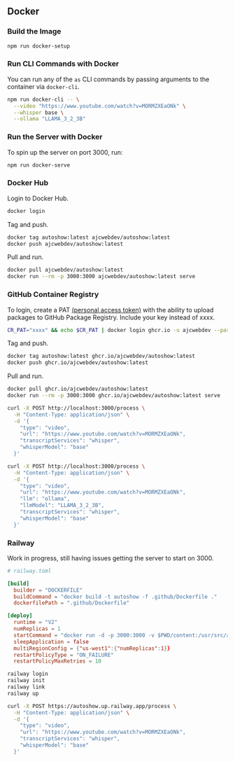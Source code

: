 ## Docker

### Build the Image

```bash
npm run docker-setup
```

### Run CLI Commands with Docker

You can run any of the `as` CLI commands by passing arguments to the container via `docker-cli`.

```bash
npm run docker-cli -- \
  --video "https://www.youtube.com/watch?v=MORMZXEaONk" \
  --whisper base \
  --ollama "LLAMA_3_2_3B"
```

### Run the Server with Docker

To spin up the server on port 3000, run:

```bash
npm run docker-serve
```

### Docker Hub

Login to Docker Hub.

```bash
docker login
```

Tag and push.

```bash
docker tag autoshow:latest ajcwebdev/autoshow:latest
docker push ajcwebdev/autoshow:latest
```

Pull and run.

```bash
docker pull ajcwebdev/autoshow:latest
docker run --rm -p 3000:3000 ajcwebdev/autoshow:latest serve
```

### GitHub Container Registry

To login, create a PAT [(personal access token)](https://docs.github.com/en/authentication/keeping-your-account-and-data-secure/managing-your-personal-access-tokens) with the ability to upload packages to GitHub Package Registry. Include your key instead of xxxx.

```bash
CR_PAT="xxxx" && echo $CR_PAT | docker login ghcr.io -u ajcwebdev --password-stdin
```

Tag and push.

```bash
docker tag autoshow:latest ghcr.io/ajcwebdev/autoshow:latest
docker push ghcr.io/ajcwebdev/autoshow:latest
```

Pull and run.

```bash
docker pull ghcr.io/ajcwebdev/autoshow:latest
docker run --rm -p 3000:3000 ghcr.io/ajcwebdev/autoshow:latest serve
```

```bash
curl -X POST http://localhost:3000/process \
  -H "Content-Type: application/json" \
  -d '{
    "type": "video",
    "url": "https://www.youtube.com/watch?v=MORMZXEaONk",
    "transcriptServices": "whisper",
    "whisperModel": "base"
  }'
```

```bash
curl -X POST http://localhost:3000/process \
  -H "Content-Type: application/json" \
  -d '{
    "type": "video",
    "url": "https://www.youtube.com/watch?v=MORMZXEaONk",
    "llm": "ollama",
    "llmModel": "LLAMA_3_2_3B",
    "transcriptServices": "whisper",
    "whisperModel": "base"
  }'
```

### Railway

Work in progress, still having issues getting the server to start on 3000.

```toml
# railway.toml

[build]
  builder = "DOCKERFILE"
  buildCommand = "docker build -t autoshow -f .github/Dockerfile ."
  dockerfilePath = ".github/Dockerfile"

[deploy]
  runtime = "V2"
  numReplicas = 1
  startCommand = "docker run -d -p 3000:3000 -v $PWD/content:/usr/src/app/content autoshow serve"
  sleepApplication = false
  multiRegionConfig = {"us-west1":{"numReplicas":1}}
  restartPolicyType = "ON_FAILURE"
  restartPolicyMaxRetries = 10
```

```bash
railway login
railway init
railway link
railway up
```

```bash
curl -X POST https://autoshow.up.railway.app/process \
  -H "Content-Type: application/json" \
  -d '{
    "type": "video",
    "url": "https://www.youtube.com/watch?v=MORMZXEaONk",
    "transcriptServices": "whisper",
    "whisperModel": "base"
  }'
```